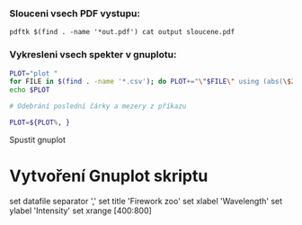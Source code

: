 

### Slouceni vsech PDF vystupu:
`pdftk $(find . -name '*out.pdf') cat output sloucene.pdf`



### Vykresleni vsech spekter v gnuplotu:



```bash
PLOT="plot "
for FILE in $(find . -name '*.csv'); do PLOT+="\"$FILE\" using (abs(\$2)):3 every ::2 with lines, "; done
echo $PLOT

# Odebrání poslední čárky a mezery z příkazu

PLOT=${PLOT%, }
```

Spustit gnuplot
# Vytvoření Gnuplot skriptu
set datafile separator ','
set title 'Firework zoo'
set xlabel 'Wavelength'
set ylabel 'Intensity'
set xrange [400:800]
